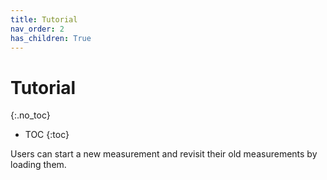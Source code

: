 ```yaml
---
title: Tutorial
nav_order: 2
has_children: True
---
```


# Tutorial
{:.no_toc}

* TOC
{:toc}

Users can start a new measurement and revisit their old measurements by loading them.
